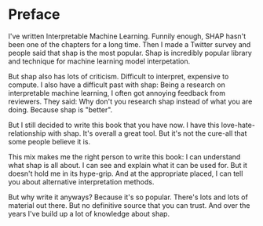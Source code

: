 # Preface

I've written Interpretable Machine Learning.
Funnily enough, SHAP hasn't been one of the chapters for a long time.
Then I made a Twitter survey and people said that shap is the most popular.
Shap is incredibly popular library and technique for machine learning model interpetation.

But shap also has lots of criticism.
Difficult to interpret, expensive to compute.
I also have a difficult past with shap:
Being a research on interpretable machine learning, I often got annoying feedback from reviewers.
They said: Why don't you research shap instead of what you are doing.
Because shap is "better".

But I still decided to write this book that you have now.
I have this love-hate-relationship with shap.
It's overall a great tool.
But it's not the cure-all that some people believe it is.

This mix makes me the right person to write this book:
I can understand what shap is all about.
I can see and explain what it can be used for.
But it doesn't hold me in its hype-grip.
And at the appropriate placed, I can tell you about alternative interpretation methods.

But why write it anyways?
Because it's so popular.
There's lots and lots of material out there.
But no definitive source that you can trust.
And over the years I've build up a lot of knowledge about shap.




